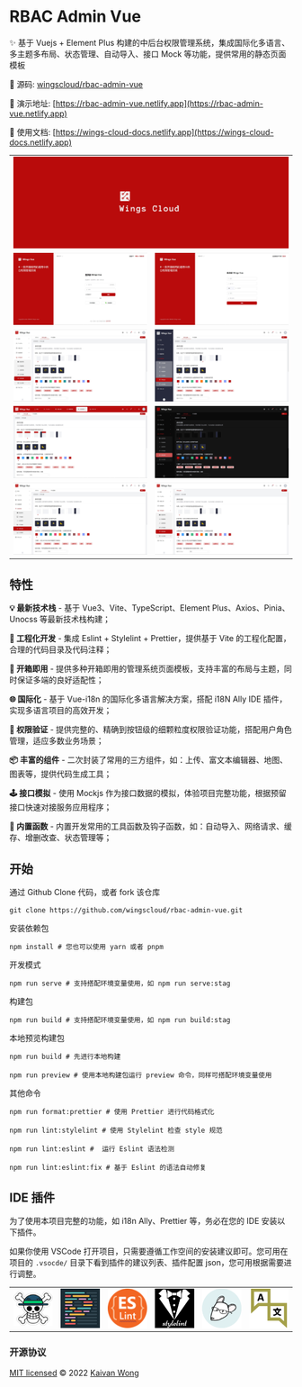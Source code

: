 # RBAC Admin Vue

✨ 基于 Vuejs + Element Plus 构建的中后台权限管理系统，集成国际化多语言、多主题多布局、状态管理、自动导入、接口 Mock 等功能，提供常用的静态页面模板

📌 源码: [wingscloud/rbac-admin-vue](https://github.com/wingscloud/rbac-admin-vue)

🌰 演示地址: [https://rbac-admin-vue.netlify.app](https://rbac-admin-vue.netlify.app)

📘 使用文档: [https://wings-cloud-docs.netlify.app](https://wings-cloud-docs.netlify.app)

<table>
	<tr>
    <td colspan="2"> <img width="100%" src="./.github/icons/banner.svg"></td>
  </tr>
  <tr>
    <td><img width="100%" src="./.github/assets/signin.jpg"></td>
    <td><img width="100%" src="./.github/assets/signup.jpg"></td>
  </tr>
  <tr>
    <td><img width="100%" src="./.github/assets/layout.jpg"></td>
    <td><img width="100%" src="./.github/assets/layout-aside.jpg"></td>
  </tr>
  <tr>
    <td><img width="100%" src="./.github/assets/theme.jpg"></td>
    <td><img width="100%" src="./.github/assets/dark.jpg"></td>
  </tr>
  <tr>
    <td><img width="100%" src="./.github/assets/square.jpg"></td>
    <td><img width="100%" src="./.github/assets/round.jpg"></td>
  </tr>
</table>

## 特性

**💡 最新技术栈** - 基于 Vue3、Vite、TypeScript、Element Plus、Axios、Pinia、Unocss 等最新技术栈构建；

**🚀 工程化开发** - 集成 Eslint + Stylelint + Prettier，提供基于 Vite 的工程化配置，合理的代码目录及代码注释；

**🎨 开箱即用** - 提供多种开箱即用的管理系统页面模板，支持丰富的布局与主题，同时保证多端的良好适配性；

**🌐 国际化** - 基于 Vue-i18n 的国际化多语言解决方案，搭配 i18N Ally IDE 插件，实现多语言项目的高效开发；

**🔑 权限验证** - 提供完整的、精确到按钮级的细颗粒度权限验证功能，搭配用户角色管理，适应多数业务场景；

**📦 丰富的组件** - 二次封装了常用的三方组件，如：上传、富文本编辑器、地图、图表等，提供代码生成工具；

**🕹️ 接口模拟** - 使用 Mockjs 作为接口数据的模拟，体验项目完整功能，根据预留接口快速对接服务应用程序；

**🎯 内置函数** - 内置开发常用的工具函数及钩子函数，如：自动导入、网络请求、缓存、增删改查、状态管理等；

## 开始

通过 Github Clone 代码，或者 fork 该仓库

```shell
git clone https://github.com/wingscloud/rbac-admin-vue.git
```

安装依赖包

```shell
npm install # 您也可以使用 yarn 或者 pnpm
```

开发模式

```shell
npm run serve # 支持搭配环境变量使用，如 npm run serve:stag
```

构建包

```shell
npm run build # 支持搭配环境变量使用，如 npm run build:stag
```

本地预览构建包

```shell
npm run build # 先进行本地构建

npm run preview # 使用本地构建包运行 preview 命令，同样可搭配环境变量使用
```

其他命令

```shell
npm run format:prettier # 使用 Prettier 进行代码格式化

npm run lint:stylelint # 使用 Stylelint 检查 style 规范

npm run lint:eslint #  运行 Eslint 语法检测

npm run lint:eslint:fix # 基于 Eslint 的语法自动修复
```

## IDE 插件

为了使用本项目完整的功能，如 i18n Ally、Prettier 等，务必在您的 IDE 安装以下插件。

如果你使用 VSCode 打开项目，只需要遵循工作空间的安装建议即可。您可用在项目的 `.vsocde/` 目录下看到插件的建议列表、插件配置 json，您可用根据需要进行调整。

<table>
  <tr>
    <td><img width="90" src="./.github/assets/vscode-plugin-volar.png"></td>
    <td><img width="90" src="./.github/assets/vscode-plugin-prettier.png"></td>
    <td><img width="90" src="./.github/assets/vscode-plugin-eslint.png"></td>
    <td><img width="90" src="./.github/assets/vscode-plugin-stylelint.png"></td>
    <td><img width="90" src="./.github/assets/vscode-plugin-editor-config.png"></td>
    <td><img width="90" src="./.github/assets/vscode-plugin-i18n-ally.png"></td>
  </tr>
</table>

### 开源协议

[MIT licensed](./LICENSE) © 2022 [Kaivan Wong](https://github.com/kaivanwong)
